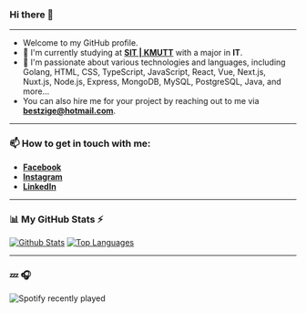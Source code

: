 ### Hi there 👋

---

- Welcome to my GitHub profile.
- 🔭 I'm currently studying at [**SIT | KMUTT**](https://www.sit.kmutt.ac.th) with a major in **IT**.
- 🌱 I'm passionate about various technologies and languages, including Golang, HTML, CSS, TypeScript, JavaScript, React, Vue, Next.js, Nuxt.js, Node.js, Express, MongoDB, MySQL, PostgreSQL, Java, and more...
- You can also hire me for your project by reaching out to me via [**bestzige@hotmail.com**](mailto:bestzige@hotmail.com).

---

### 📫 How to get in touch with me:

- [**Facebook**](https://www.facebook.com/watchara.santawee)
- [**Instagram**](https://www.instagram.com/bestzige)
- [**LinkedIn**](https://www.linkedin.com/in/bestzige)

---

### 📊 My GitHub Stats ⚡

[![Github Stats](https://github-readme-stats.vercel.app/api?username=bestzige&theme=tokyonight&hide_border=true&line_height=20)](https://github.com/bestzige)
[![Top Languages](https://github-readme-stats.vercel.app/api/top-langs/?username=bestzige&layout=compact&theme=tokyonight&hide_border=true)](https://github.com/bestzige)

---

### 💤 🎧

![Spotify recently played](https://spotify-recently-played-readme.vercel.app/api?user=31qxcuf4j7ql6vrzn7u5xjna2ucy&unique=true&lang=en)
